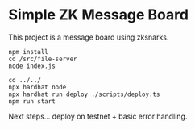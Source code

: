 # Simple ZK Message Board

This project is a message board using zksnarks.

```To test locally
npm install
cd /src/file-server
node index.js

cd ../../
npx hardhat node
npx hardhat run deploy ./scripts/deploy.ts
npm run start
```
Next steps... deploy on testnet + basic error handling.
